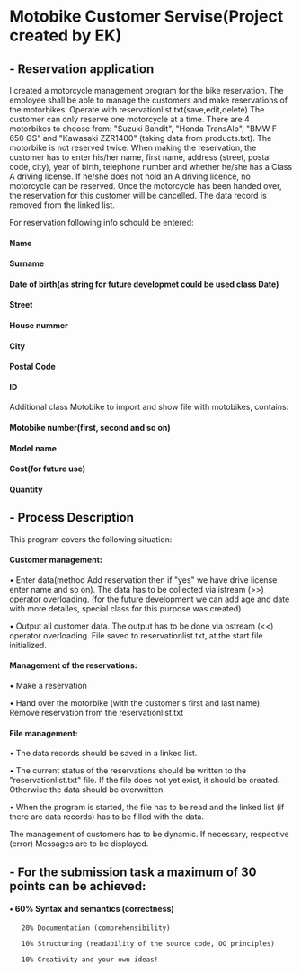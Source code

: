 ﻿# Motobike Customer Servise(Project created by EK)
##  - Reservation application


I created a motorcycle management program for the bike reservation.
The employee shall be able to manage the customers and make reservations of the motorbikes: Operate with reservationlist.txt(save,edit,delete) 
The customer can only reserve one motorcycle at a time. There are 4 motorbikes to choose from: "Suzuki Bandit", "Honda TransAlp", "BMW F 650 GS" and "Kawasaki ZZR1400"
(taking data from products.txt). The motorbike is not reserved twice. When making the reservation, the customer has to enter his/her name, first name, address (street, postal code, city), 
year of birth, telephone number and whether he/she has a Class A driving license. If he/she does not hold an A driving licence, no motorcycle can be reserved. 
Once the motorcycle has been handed over, the reservation for this customer will be cancelled. The data record is removed from the linked list.

For reservation following info schould be entered:
#### Name
#### Surname
#### Date of birth(as string for future developmet could be used class Date)
#### Street
#### House nummer
#### City
#### Postal Code
#### ID

Additional class Motobike to import and show file with motobikes, contains:
#### Motobike number(first, second and so on)
#### Model name
#### Cost(for future use)
#### Quantity





##  - Process Description
This program covers the following situation:

#### Customer management:

• Enter data(method Add reservation then if "yes" we have drive license enter name and so on). The data has to be collected via istream (>>) operator overloading.
(for the future development we can add age and date with more detailes, special class for this purpose was created)

• Output all customer data. The output has to be done via ostream (<<) operator overloading. File saved to reservationlist.txt, at the start file initialized.

#### Management of the reservations:

• Make a reservation

• Hand over the motorbike (with the customer's first and last name). Remove reservation from the reservationlist.txt 

#### File management:

• The data records should be saved in a linked list.

• The current status of the reservations should be written to the "reservationlist.txt" file. If the file does not yet exist, it should be created. Otherwise the data should be overwritten.

• When the program is started, the file has to be read and the linked list (if there are data records) has to be filled with the data.


The management of customers has to be dynamic. If necessary, respective (error) Messages are to be displayed.


##  - For the submission task a maximum of 30 points can be achieved:
#### • 60% Syntax and semantics (correctness)

       20% Documentation (comprehensibility)

       10% Structuring (readability of the source code, OO principles)

       10% Creativity and your own ideas!


